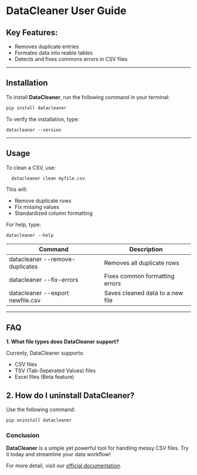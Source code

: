 # DataCleaner User Guide

## Key Features:
- Removes duplicate entries
- Formates data into reable tables
- Detects and fixes commons errors in CSV files
 
---

## Installation 
To install **DataCleaner**, run the following command in your terminal:

```bash
pip install datacleaner
```
To verify the installation, type:

```
datacleaner --version
```

---
## Usage
To clean a CSV, use:
```bash
  datacleaner clean myfile.csv
```
This will:
 - Remove duplicate rows
 - Fix missing values
 - Standardized column formatting

For help, type:

```
datacleaner --help
```
| Command | Description |
| ----------- | ----------- |
| datacleaner --remove-duplicates | Removes all duplicate rows|
| datacleaner --fix-errors | Fixes common formatting errors |
| datacleaner --export newfile.csv| Saves cleaned data to a new file |

---
## FAQ
 **1. What file types does DataCleaner support?**

Currenly, DataCleaner supports:
- CSV files
- TSV (Tab-Seperated Values) files
- Excel files (Beta feature)

## **2. How do I uninstall DataCleaner?**
Use the following command:
```bash
pip uninstall datacleaner
```
### **Conclusion**
**DataCleaner** is a simple yet powerful tool for handling messy CSV files. Try it today and streamline your data workflow!


For more detail, visit our [official documentation](https://https://cdpearsonwrites.wordpress.com/). 

